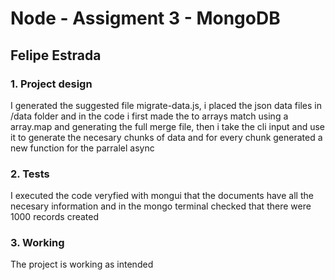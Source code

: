 # Node - Assigment 3 - MongoDB
## Felipe Estrada

### 1. Project design

I generated the suggested file migrate-data.js, i placed the json data files in /data folder and in the code i first made the to arrays match using a array.map and generating the full merge file, then i take the cli input and use it to generate the necesary chunks of data and for every chunk generated a new function for the parralel async

### 2. Tests

I executed the code veryfied with mongui that the documents have all the necesary information and in the mongo terminal checked that there were 1000 records created


### 3. Working

The project is working as intended